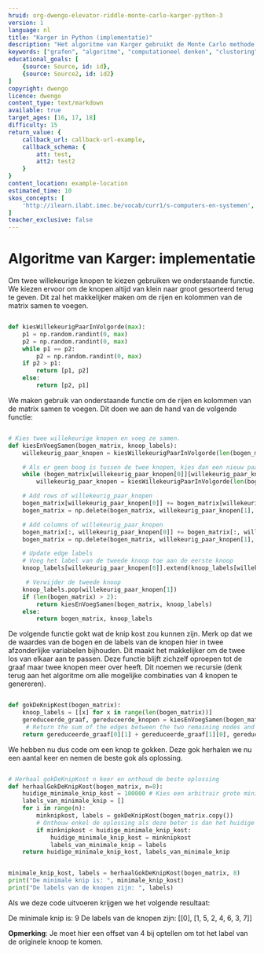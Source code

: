 ```yaml
---
hruid: org-dwengo-elevator-riddle-monte-carlo-karger-python-3
version: 1
language: nl
title: "Karger in Python (implementatie)"
description: "Het algoritme van Karger gebruikt de Monte Carlo methode om tot een oplosing te komen."
keywords: ["grafen", "algoritme", "computationeel denken", "clustering", "datastructuur", "monte carlo", "python", "karger"]
educational_goals: [
    {source: Source, id: id}, 
    {source: Source2, id: id2}
]
copyright: dwengo
licence: dwengo
content_type: text/markdown
available: true
target_ages: [16, 17, 18]
difficulty: 15
return_value: {
    callback_url: callback-url-example,
    callback_schema: {
        att: test,
        att2: test2
    }
}
content_location: example-location
estimated_time: 10
skos_concepts: [
    'http://ilearn.ilabt.imec.be/vocab/curr1/s-computers-en-systemen', 
]
teacher_exclusive: false
---
```


# Algoritme van Karger: implementatie

Om twee willekeurige knopen te kiezen gebruiken we onderstaande functie. We kiezen ervoor om de knopen altijd van klein naar groot gesorteerd terug te geven. Dit zal het makkelijker maken om de rijen en kolommen van de matrix samen te voegen.

```python

def kiesWillekeurigPaarInVolgorde(max):
    p1 = np.random.randint(0, max)
    p2 = np.random.randint(0, max)
    while p1 == p2:
        p2 = np.random.randint(0, max)
    if p2 > p1:
        return [p1, p2]
    else:
        return [p2, p1]

```

We maken gebruik van onderstaande functie om de rijen en kolommen van de matrix samen te voegen. Dit doen we aan de hand van de volgende functie:


```python

# Kies twee willekeurige knopen en voeg ze samen.
def kiesEnVoegSamen(bogen_matrix, knoop_labels):
    willekeurig_paar_knopen = kiesWillekeurigPaarInVolgorde(len(bogen_matrix))

    # Als er geen boog is tussen de twee knopen, kies dan een nieuw paar knopen.
    while (bogen_matrix[willekeurig_paar_knopen[0]][willekeurig_paar_knopen[1]] == 0):
        willekeurig_paar_knopen = kiesWillekeurigPaarInVolgorde(len(bogen_matrix))

    # Add rows of willekeurig_paar_knopen
    bogen_matrix[willekeurig_paar_knopen[0]] += bogen_matrix[willekeurig_paar_knopen[1]]
    bogen_matrix = np.delete(bogen_matrix, willekeurig_paar_knopen[1], axis=0)

    # Add columns of willekeurig_paar_knopen
    bogen_matrix[:, willekeurig_paar_knopen[0]] += bogen_matrix[:, willekeurig_paar_knopen[1]]
    bogen_matrix = np.delete(bogen_matrix, willekeurig_paar_knopen[1], axis=1)

    # Update edge labels
    # Voeg het label van de tweede knoop toe aan de eerste knoop
    knoop_labels[willekeurig_paar_knopen[0]].extend(knoop_labels[willekeurig_paar_knopen[1]])

     # Verwijder de tweede knoop
    knoop_labels.pop(willekeurig_paar_knopen[1])
    if (len(bogen_matrix) > 2):
        return kiesEnVoegSamen(bogen_matrix, knoop_labels)
    else:
        return bogen_matrix, knoop_labels

```

De volgende functie gokt wat de knip kost zou kunnen zijn. Merk op dat we de waardes van de bogen en de labels van de knopen hier in twee afzonderlijke variabelen bijhouden. Dit maakt het makkelijker om de twee los van elkaar aan te passen. 
Deze functie blijft zichzelf oproepen tot de graaf maar twee knopen meer over heeft. Dit noemen we recursie (denk terug aan het algoritme om alle mogelijke combinaties van 4 knopen te genereren).

```python

def gokDeKnipKost(bogen_matrix):
    knoop_labels = [[x] for x in range(len(bogen_matrix))]
    gereduceerde_graaf, gereduceerde_knopen = kiesEnVoegSamen(bogen_matrix, knoop_labels)
     # Return the sum of the edges between the two remaining nodes and the labels of the edges that were contracted
    return gereduceerde_graaf[0][1] + gereduceerde_graaf[1][0], gereduceerde_knopen

```

We hebben nu dus code om een knop te gokken. Deze gok herhalen we nu een aantal keer en nemen de beste gok als oplossing.

```python

# Herhaal gokDeKnipKost n keer en onthoud de beste oplossing
def herhaalGokDeKnipKost(bogen_matrix, n=8):
    huidige_minimale_knip_kost = 100000 # Kies een arbitrair grote minimale kost om mee te starten.
    labels_van_minimale_knip = []
    for i in range(n):
        minknipkost, labels = gokDeKnipKost(bogen_matrix.copy())
        # Onthouw enkel de oplossing als deze beter is dan het huidige minimum.
        if minknipkost < huidige_minimale_knip_kost:
            huidige_minimale_knip_kost = minknipkost
            labels_van_minimale_knip = labels
    return huidige_minimale_knip_kost, labels_van_minimale_knip


minimale_knip_kost, labels = herhaalGokDeKnipKost(bogen_matrix, 8)
print("De minimale knip is: ", minimale_knip_kost)
print("De labels van de knopen zijn: ", labels)

```

Als we deze code uitvoeren krijgen we het volgende resultaat:

De minimale knip is:  9
De labels van de knopen zijn:  [[0], [1, 5, 2, 4, 6, 3, 7]] 

**Opmerking**: Je moet hier een offset van 4 bij optellen om tot het label van de originele knoop te komen.

